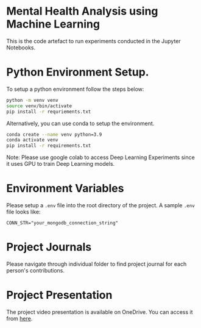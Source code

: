 # Mental Health Analysis using Machine Learning
This is the code artefact to run experiments conducted in the Jupyter Notebooks.

# Python Environment Setup.

To setup a python environment follow the steps below:

```bash
python -m venv venv
source venv/bin/activate
pip install -r requriements.txt
```

Alternatively, you can use conda to setup the environment.

```bash
conda create --name venv python=3.9
conda activate venv
pip install -r requirements.txt
```

Note: Please use google colab to access Deep Learning Experiments since it uses GPU to train Deep Learning models.

# Environment Variables

Please setup a `.env` file into the root directory of the project. A sample `.env` file looks like:

```
CONN_STR="your_mongodb_connection_string" 
```

# Project Journals

Please navigate through individual folder to find project journal for each person's contributions.

# Project Presentation

The project video presentation is available on OneDrive. You can access it from [here](https://studentncirl-my.sharepoint.com/:v:/g/personal/x23235438_student_ncirl_ie/EeHYeh7YswRLoDgKnT7Le0oB5MAl9XlsNggIkAjNFTuzPQ?nav=eyJyZWZlcnJhbEluZm8iOnsicmVmZXJyYWxBcHAiOiJTdHJlYW1XZWJBcHAiLCJyZWZlcnJhbFZpZXciOiJTaGFyZURpYWxvZy1MaW5rIiwicmVmZXJyYWxBcHBQbGF0Zm9ybSI6IldlYiIsInJlZmVycmFsTW9kZSI6InZpZXcifX0%3D&e=wwCWOh).


